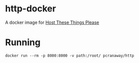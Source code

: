 # http-docker
A docker image for [Host These Things Please](https://github.com/thecoshman/http)

# Running
```
docker run --rm -p 8000:8000 -v path:/root/ pcranaway/http
```
